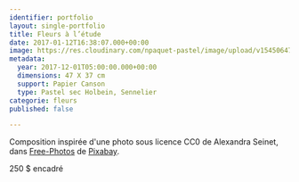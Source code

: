 ```yaml
---
identifier: portfolio
layout: single-portfolio
title: Fleurs à l’étude
date: 2017-01-12T16:38:07.000+00:00
image: https://res.cloudinary.com/npaquet-pastel/image/upload/v1545064720/DSC04141-3.jpg
metadata:
  year: 2017-12-01T05:00:00.000+00:00
  dimensions: 47 X 37 cm
  support: Papier Canson
  type: Pastel sec Holbein, Sennelier
categorie: fleurs
published: false

---
```

Composition inspirée d'une photo sous licence CC0 de Alexandra Seinet, dans [Free-Photos](https://pixabay.com/fr/users/Free-Photos-242387/?utm_source=link-attribution&utm_medium=referral&utm_campaign=image&utm_content=828564) de [Pixabay](https://pixabay.com/fr/?utm_source=link-attribution&utm_medium=referral&utm_campaign=image&utm_content=828564).

250 $ encadré